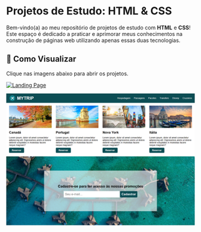 # Projetos de Estudo: HTML & CSS

Bem-vindo(a) ao meu repositório de projetos de estudo com **HTML** e **CSS**!  
Este espaço é dedicado a praticar e aprimorar meus conhecimentos na construção de páginas web utilizando apenas essas duas tecnologias.

## 📁 Como Visualizar

Clique nas imagens abaixo para abrir os projetos.

[![Landing Page](prints/landingpage.png)](https://paulo-arthur-dev.github.io/projetos-de-estudo-HTML-CSS/landing%20page/index.html)

[![Página de viagens](prints/viagens.png)](https://paulo-arthur-dev.github.io/projetos-de-estudo-HTML-CSS/pagina%20de%20viagens/index.html)
